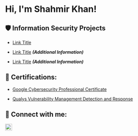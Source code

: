 <h1>Hi, I'm Shahmir Khan! <a href="www.linkedin.com/in/khan-shahmir"> </a> 

 

<h2>🛡️ Information Security Projects</h2> 

 

 - [Link Title](Link) 

 - [Link Title](Link) <b><i>(Additional Information)</b></i> 

  - [Link Title](Link) <b><i>(Additional Information)</b></i> 

   

<h2>📜 Certifications:</h2> 

  - [Google Cybersecurity Professional Certificate](https://github.com/Khan-Shahmir/Khan-Shahmir/blob/main/Google%20Cybersecurity%20Professional%20Certificate.pdf) 

  - [Qualys Vulnerability Management Detection and Response](https://github.com/Khan-Shahmir/Khan-Shahmir/blob/main/VMDR.pdf) 

 

     

<h2> 🤳 Connect with me:</h2> 

 



[<img align="left" alt="yourname | LinkedIn" width="22px" src="https://cdn.jsdelivr.net/npm/simple-icons@v3/icons/linkedin.svg" />][linkedin] 



 

[linkedin]: https://linkedin.com/in/khan-shahmir

 



